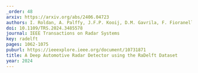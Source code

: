 ```yaml
---
_order: 48
arxiv: https://arxiv.org/abs/2406.04723
authors: I. Roldan, A. Palffy, J.F.P. Kooij, D.M. Gavrila, F. Fioranelli, A. Yaravoy
doi: 10.1109/TRS.2024.3485578
journal: IEEE Transactions on Radar Systems
key: radelft
pages: 1062-1075
puburl: https://ieeexplore.ieee.org/document/10731871
title: A Deep Automotive Radar Detector using the RaDelft Dataset
year: 2024
---
```


